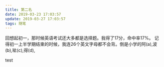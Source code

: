 ```yaml
---
title: 第二名
date: 2019-03-23 17:03:57
update: 2019-03-27 17:03:57
tags: 随笔
---
```


回想起初一，那时候英语考试还大多都是选择题。我得了17分，命中率17%。 记得初一上半学期结束的时候，我连26个英文字母都不会背。倒是小学的阿(a),波(b),呲(c),得(d),


test